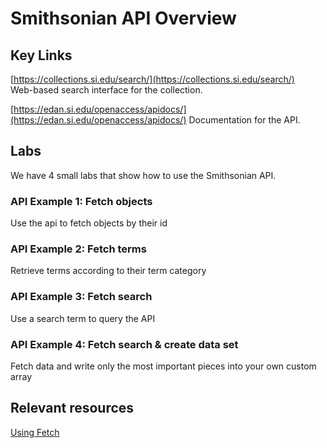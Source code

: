 # Smithsonian API Overview

## Key Links

[https://collections.si.edu/search/](https://collections.si.edu/search/)  
Web-based search interface for the collection.

[https://edan.si.edu/openaccess/apidocs/](https://edan.si.edu/openaccess/apidocs/)
Documentation for the API.


## Labs
We have 4 small labs that show how to use the Smithsonian API.


### API Example 1: Fetch objects
Use the api to fetch objects by their id
  

### API Example 2: Fetch terms
Retrieve terms according to their term category


### API Example 3: Fetch search
Use a search term to query the API


### API Example 4: Fetch search & create data set
Fetch data and write only the most important pieces into your own custom array

## Relevant resources
[Using Fetch](https://developer.mozilla.org/en-US/docs/Web/API/Fetch_API/Using_Fetch)

